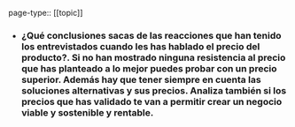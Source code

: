 page-type:: [[topic]]
- ### ¿Qué conclusiones sacas de las reacciones que han tenido los entrevistados cuando les has hablado el precio del producto?. Si no han mostrado ninguna resistencia al precio que has planteado a lo mejor puedes probar con un precio superior. Además hay que tener siempre en cuenta las soluciones alternativas y sus precios. Analiza también si los precios que has validado te van a permitir crear un negocio viable y sostenible y rentable.


